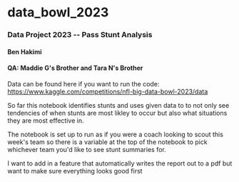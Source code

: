 # data_bowl_2023

### Data Project 2023 -- Pass Stunt Analysis

#### Ben Hakimi
#### QA: Maddie G's Brother and Tara N's Brother

Data can be found here if you want to run the code:
https://www.kaggle.com/competitions/nfl-big-data-bowl-2023/data

So far this notebook identifies stunts and uses given data to to not only see tendencies of when stunts are most likley to occur but also what situations they are most effective in.

The notebook is set up to run as if you were a coach looking to scout this week's team so there is a variable at the top of the notebook to pick whichever team you'd like to see stunt summaries for.

I want to add in a feature that automatically writes the report out to a pdf but want to make sure everything looks good first
